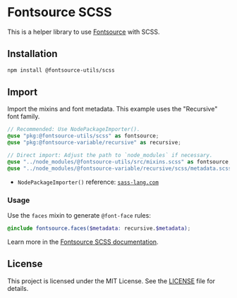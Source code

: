# Fontsource SCSS

This is a helper library to use [Fontsource](https://fontsource.org) with SCSS.

## Installation

```bash
npm install @fontsource-utils/scss
```

## Import

Import the mixins and font metadata. This example uses the "Recursive" font family.

```scss
// Recommended: Use NodePackageImporter().
@use "pkg:@fontsource-utils/scss" as fontsource;
@use "pkg:@fontsource-variable/recursive" as recursive;

// Direct import: Adjust the path to `node_modules` if necessary.
@use "../node_modules/@fontsource-utils/src/mixins.scss" as fontsource;
@use "../node_modules/@fontsource-variable/recursive/scss/metadata.scss" as recursive;
```

- `NodePackageImporter()` reference: [`sass-lang.com`](https://sass-lang.com/documentation/at-rules/use/#pkg-ur-ls)

### Usage

Use the `faces` mixin to generate `@font-face` rules:

```scss
@include fontsource.faces($metadata: recursive.$metadata);
```

Learn more in the [Fontsource SCSS documentation](https://fontsource.org/docs/getting-started/sass-introduction).

## License

This project is licensed under the MIT License. See the [LICENSE](LICENSE) file for details.
